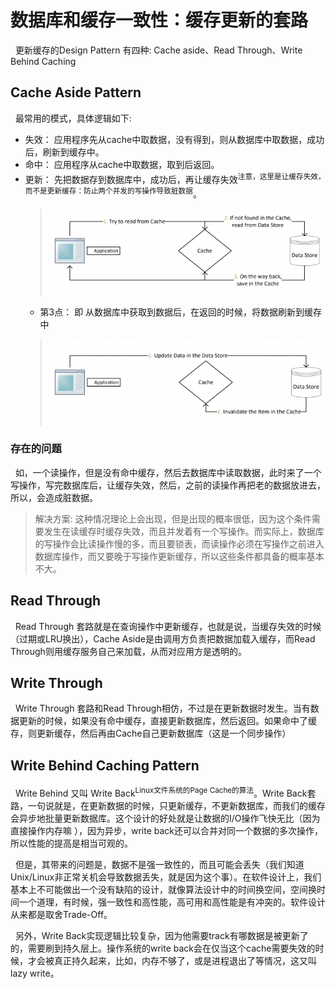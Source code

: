 # 数据库和缓存一致性：缓存更新的套路
&nbsp;&nbsp;更新缓存的Design Pattern 有四种: Cache aside、Read Through、Write Behind Caching

## Cache Aside Pattern
&nbsp;&nbsp;最常用的模式，具体逻辑如下:
- 失效： 应用程序先从cache中取数据，没有得到，则从数据库中取数据，成功后，刷新到缓存中。
- 命中： 应用程序从cache中取数据，取到后返回。
- 更新： 先把数据存到数据库中，成功后，再让缓存失效<sup>注意，这里是让缓存失效，而不是更新缓存：防止两个并发的写操作导致脏数据</sup>。
  > <img src="./pics/Cache-Aside-Design-Pattern-Flow-Diagram-e1470471723210.png"/>
    - 第3点： 即 从数据库中获取到数据后，在返回的时候，将数据刷新到缓存中
  > <img src="./pics/Updating-Data-using-the-Cache-Aside-Pattern-Flow-Diagram-1-e1470471761402.png"/>

### 存在的问题
&nbsp;&nbsp;如，一个读操作，但是没有命中缓存，然后去数据库中读取数据，此时来了一个写操作，写完数据库后，让缓存失效，然后，之前的读操作再把老的数据放进去，所以，会造成脏数据。
> 解决方案: 这种情况理论上会出现，但是出现的概率很低，因为这个条件需要发生在读缓存时缓存失效，而且并发着有一个写操作。而实际上，数据库的写操作会比读操作慢的多，而且要锁表，而读操作必须在写操作之前进入数据库操作，而又要晚于写操作更新缓存，所以这些条件都具备的概率基本不大。

## Read Through
&nbsp;&nbsp;Read Through 套路就是在查询操作中更新缓存，也就是说，当缓存失效的时候（过期或LRU换出），Cache Aside是由调用方负责把数据加载入缓存，而Read Through则用缓存服务自己来加载，从而对应用方是透明的。

## Write Through
&nbsp;&nbsp;Write Through 套路和Read Through相仿，不过是在更新数据时发生。当有数据更新的时候，如果没有命中缓存，直接更新数据库，然后返回。如果命中了缓存，则更新缓存，然后再由Cache自己更新数据库（这是一个同步操作）

## Write Behind Caching Pattern
&nbsp;&nbsp;Write Behind 又叫 Write Back<sup>Linux文件系统的Page Cache的算法</sup>。Write Back套路，一句说就是，在更新数据的时候，只更新缓存，不更新数据库，而我们的缓存会异步地批量更新数据库。这个设计的好处就是让数据的I/O操作飞快无比（因为直接操作内存嘛 ），因为异步，write back还可以合并对同一个数据的多次操作，所以性能的提高是相当可观的。

&nbsp;&nbsp;但是，其带来的问题是，数据不是强一致性的，而且可能会丢失（我们知道Unix/Linux非正常关机会导致数据丢失，就是因为这个事）。在软件设计上，我们基本上不可能做出一个没有缺陷的设计，就像算法设计中的时间换空间，空间换时间一个道理，有时候，强一致性和高性能，高可用和高性能是有冲突的。软件设计从来都是取舍Trade-Off。

&nbsp;&nbsp;另外，Write Back实现逻辑比较复杂，因为他需要track有哪数据是被更新了的，需要刷到持久层上。操作系统的write back会在仅当这个cache需要失效的时候，才会被真正持久起来，比如，内存不够了，或是进程退出了等情况，这又叫lazy write。